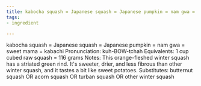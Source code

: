 ```yaml
---
title: kabocha squash = Japanese squash = Japanese pumpkin = nam gwa = sweet mama
tags:
- ingredient

---
```

kabocha squash = Japanese squash = Japanese pumpkin = nam gwa = sweet mama = kabachi Pronunciation: kuh-BOW-tchah Equivalents: 1 cup cubed raw squash = 116 grams Notes: This orange-fleshed winter squash has a striated green rind. It's sweeter, drier, and less fibrous than other winter squash, and it tastes a bit like sweet potatoes. Substitutes: butternut squash OR acorn squash OR turban squash OR other winter squash
